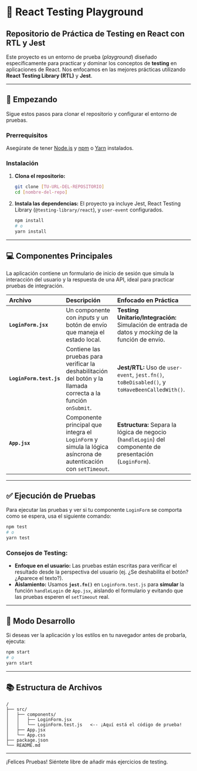 

# 🧪 React Testing Playground

## Repositorio de Práctica de Testing en React con RTL y Jest

Este proyecto es un entorno de prueba (*playground*) diseñado específicamente para practicar y dominar los conceptos de **testing** en aplicaciones de React. Nos enfocamos en las mejores prácticas utilizando **React Testing Library (RTL)** y **Jest**.

-----

## 🚀 Empezando

Sigue estos pasos para clonar el repositorio y configurar el entorno de pruebas.

### Prerrequisitos

Asegúrate de tener [Node.js](https://nodejs.org/en) y [npm](https://www.npmjs.com/) o [Yarn](https://classic.yarnpkg.com/lang/en/docs/install/) instalados.

### Instalación

1.  **Clona el repositorio:**

    ```bash
    git clone [TU-URL-DEL-REPOSITORIO]
    cd [nombre-del-repo]
    ```

2.  **Instala las dependencias:**
    El proyecto ya incluye Jest, React Testing Library (`@testing-library/react`), y `user-event` configurados.

    ```bash
    npm install
    # o
    yarn install
    ```

-----

## 💻 Componentes Principales

La aplicación contiene un formulario de inicio de sesión que simula la interacción del usuario y la respuesta de una API, ideal para practicar pruebas de integración.

| Archivo | Descripción | Enfocado en Práctica |
| :--- | :--- | :--- |
| **`LoginForm.jsx`** | Un componente con *inputs* y un botón de envío que maneja el estado local. | **Testing Unitario/Integración:** Simulación de entrada de datos y *mocking* de la función de envío. |
| **`LoginForm.test.js`** | Contiene las pruebas para verificar la deshabilitación del botón y la llamada correcta a la función `onSubmit`. | **Jest/RTL:** Uso de `user-event`, `jest.fn()`, `toBeDisabled()`, y `toHaveBeenCalledWith()`. |
| **`App.jsx`** | Componente principal que integra el `LoginForm` y simula la lógica asíncrona de autenticación con `setTimeout`. | **Estructura:** Separa la lógica de negocio (`handleLogin`) del componente de presentación (`LoginForm`). |

-----

## ✅ Ejecución de Pruebas

Para ejecutar las pruebas y ver si tu componente `LoginForm` se comporta como se espera, usa el siguiente comando:

```bash
npm test
# o
yarn test
```

### Consejos de Testing:

  * **Enfoque en el usuario:** Las pruebas están escritas para verificar el resultado desde la perspectiva del usuario (ej. ¿Se deshabilita el botón? ¿Aparece el texto?).
  * **Aislamiento:** Usamos **`jest.fn()`** en `LoginForm.test.js` para **simular** la función `handleLogin` de `App.jsx`, aislando el formulario y evitando que las pruebas esperen el `setTimeout` real.

-----

## 🎨 Modo Desarrollo

Si deseas ver la aplicación y los estilos en tu navegador antes de probarla, ejecuta:

```bash
npm start
# o
yarn start
```

-----

## 📚 Estructura de Archivos

```
/
├── src/
│   ├── components/
│   │   ├── LoginForm.jsx
│   │   └── LoginForm.test.js   <-- ¡Aquí está el código de prueba!
│   ├── App.jsx
│   └── App.css
├── package.json
└── README.md
```

-----

¡Felices Pruebas\! Siéntete libre de añadir más ejercicios de testing.